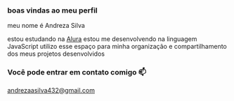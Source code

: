 ### boas vindas ao meu perfil

meu nome é Andreza Silva

estou estudando na [Alura](https://www.alura.com.br)
estou me desenvolvendo na linguagem JavaScript
utilizo esse espaço para minha organização e compartilhamento dos meus projetos desenvolvidos

### Você pode entrar em contato comigo 📫

andrezaasilva432@gmail.com
